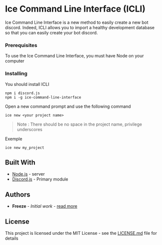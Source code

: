 # Ice Command Line Interface (ICLI)
Ice Command Line Interface is a new method to easily create a new bot discord. Indeed, ICLI allows you to import a healthy development database so that you can easily create your bot discord.

### Prerequisites

To use the Ice Command Line Interface, you must have Node on your computer

### Installing

You should install ICLI

```
npm i discord.js
npm i -g ice-command-line-interface
```

Open a new command prompt and use the following command

```
ice new <your project name>
```

> Note : There should be no space in the project name, privilege underscores

Exemple
```
ice new my_project
```

## Built With

* [Node.js](https://nodejs.org/fr/) - server
* [Discord.js](https://discord.js.org/) - Primary module

## Authors

* **Freeze** - *Initial work* - [read more](https://github.com/PurpleBooth)

## License

This project is licensed under the MIT License - see the [LICENSE.md](LICENSE.md) file for details
